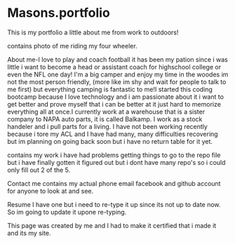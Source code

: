 # Masons.portfolio

This is my portfolio a little about me from work to outdoors!

contains photo of me riding my four wheeler.

About me-I love to play and coach football it has been my pation since i was little i want to become a head or assistant coach for highschool college or even the NFL one day! I'm a big camper and enjoy my time in the woodes im not the most person friendly, (more like im shy and wait for people to talk to me first) but everything camping is fantastic to me!I started this coding bootcamp because I love technology and i am passionate about it i want to get better and prove myself that i can be better at it just hard to memorize everything all at once.I currently work at a warehouse that is a sister company to NAPA auto parts, it is called Balkamp. I work as a stock handeler and i pull parts for a living. I have not been working recently because i tore my ACL and I have had many, many difficulties recovering but im planning on going back soon but i have no return table for it yet.

contains my work i have had problems getting things to go to the repo file but i have finally gotten it figured out but i dont have many repo's so i could only fill out 2 of the 5.

Contact me 
contains my actual phone email facebook and github account for anyone to look at and see.

Resume I have one but i need to re-type it up since its not up to date now. So im going to update it upone re-typing.

This page was created by me and I had to make it certified that i made it and its my site.
